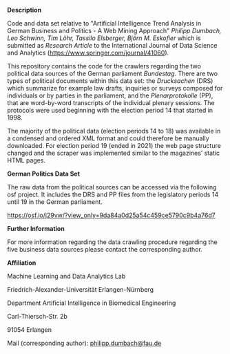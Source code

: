 **Description**

Code and data set relative to "Artificial Intelligence Trend Analysis in German Business and Politics - A Web Mining Approach" *Philipp Dumbach, Leo Schwinn, Tim Löhr, Tassilo Elsberger, Björn M. Eskofier* which is submitted as *Research Article* to the International Journal of Data Science and Analytics (https://www.springer.com/journal/41060).

This repository contains the code for the crawlers regarding the two political data sources of the German parliament *Bundestag*. There are two types of political documents within this data set: the *Drucksachen* (DRS) which summarize for example law drafts, inquiries or surveys composed for individuals or by parties in the parliament, and the *Plenarprotokolle* (PP), that are word-by-word transcripts of the individual plenary sessions.
The protocols were used beginning with the election period 14 that started in 1998. 

The majority of the political data (election periods 14 to 18) was available in a condensed and ordered XML format and could therefore be manually downloaded. For election period 19 (ended in 2021) the web page structure changed and the scraper was implemented similar to the magazines’ static HTML pages.

**German Politics Data Set**

The raw data from the political sources can be accessed via the following osf project. It includes the DRS and PP files from the legislatory periods 14 until 19 in the German parliament.

https://osf.io/j29vw/?view_only=9da84a0d25a54c459ce5790c9b4a76d7

**Further Information**

For more information regarding the data crawling procedure regarding the five business data sources please contact the corresponding author.

**Affiliation**

Machine Learning and Data Analytics Lab

Friedrich-Alexander-Universität Erlangen-Nürnberg

Department Artificial Intelligence in Biomedical Engineering

Carl-Thiersch-Str. 2b

91054 Erlangen

Mail (corresponding author): philipp.dumbach@fau.de
